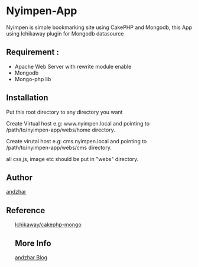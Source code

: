 Nyimpen-App
===========

Nyimpen is simple bookmarking site using CakePHP and Mongodb, this App using Ichikaway plugin for Mongodb datasource

<h2>Requirement :</h2>
	<ul>
		<li>Apache Web Server with rewrite module enable</li>
		<li>Mongodb</li>
		<li>Mongo-php lib</li>
	</ul>
<h2>Installation</h2>
<p>Put this root directory to any directory you want</p>
<p>Create Virtual host e.g: www.nyimpen.local and pointing to /path/to/nyimpen-app/webs/home directory.</p>
<p>Create virutal host e.g: cms.nyimpen.local and pointing to /path/to/nyimpen-app/webs/cms directory.</p>
<p>all css,js, image etc should be put in "webs" directory.</p>
<h2>Author</h2>
<p><a href="https://github.com/ichikaway/cakephp-mongodb" target="_blank">andzhar</a></p>
<h2>Reference</h2>
<ul>
<p><a href="https://github.com/ichikaway/cakephp-mongodb" target="_blank">Ichikaway/cakephp-mongo</a></p>

<h2>More Info</h2>
<p><a href="http://blog.andzhar.com"</a>andzhar Blog</p>